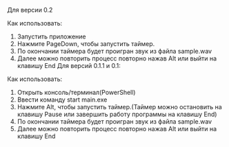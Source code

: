 Для версии 0.2
  
Как использовать:
1. Запустить приложение
2. Нажмите PageDown, чтобы запустить таймер.
3. По окончании таймера будет проигран звук из файла sample.wav
4. Далее можно повторить процесс повторно нажав Alt или выйти на клавишу End
Для версий 0.1.1 и 0.1:

Как использовать:
1. Открыть консоль/терминал(PowerShell)
2. Ввести команду start main.exe
3. Нажмите Alt, чтобы запустить таймер.(Таймер можно остановить на клавишу Pause или завершить работу программы на клавишу End)
4. По окончании таймера будет проигран звук из файла sample.wav
5. Далее можно повторить процесс повторно нажав Alt или выйти на клавишу End
